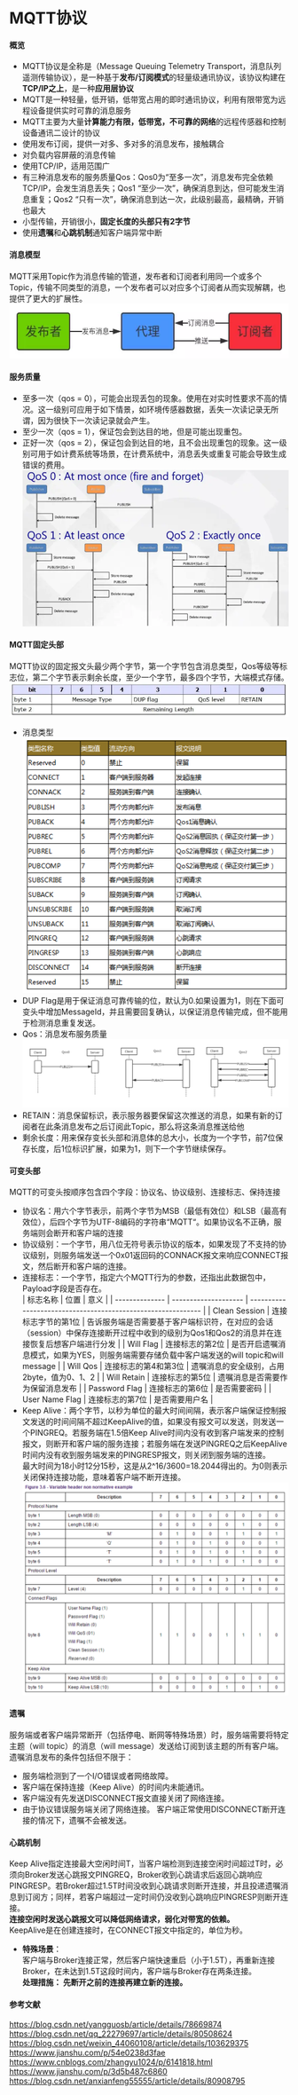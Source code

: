 # MQTT协议
#### 概览
  * MQTT协议是全称是（Message Queuing Telemetry Transport，消息队列遥测传输协议），是一种基于**发布/订阅模式**的轻量级通讯协议，该协议构建在**TCP/IP之上**，是一种**应用层协议**  
  * MQTT是一种轻量，低开销，低带宽占用的即时通讯协议，利用有限带宽为远程设备提供实时可靠的消息服务  
  * MQTT主要为大量**计算能力有限，低带宽，不可靠的网络**的远程传感器和控制设备通讯二设计的协议
  * 使用发布订阅，提供一对多、多对多的消息发布，接触耦合
  * 对负载内容屏蔽的消息传输
  * 使用TCP/IP，适用范围广
  * 有三种消息发布的服务质量Qos：Qos0为“至多一次”，消息发布完全依赖TCP/IP，会发生消息丢失；Qos1 “至少一次”，确保消息到达，但可能发生消息重复；Qos2 “只有一次”，确保消息到达一次，此级别最高，最精确，开销也最大
  * 小型传输，开销很小，**固定长度的头部只有2字节**
  * 使用**遗嘱**和**心跳机制**通知客户端异常中断
#### 消息模型
  MQTT采用Topic作为消息传输的管道，发布者和订阅者利用同一个或多个Topic，传输不同类型的消息，一个发布者可以对应多个订阅者从而实现解耦，也提供了更大的扩展性。  
  ![MQTT](../Pics/MQTT.jpg)  
#### 服务质量
  * 至多一次（qos = 0），可能会出现丢包的现象。使用在对实时性要求不高的情况。这一级别可应用于如下情景，如环境传感器数据，丢失一次读记录无所谓，因为很快下一次读记录就会产生。
  * 至少一次（qos = 1），保证包会到达目的地，但是可能出现重包。
  * 正好一次（qos = 2），保证包会到达目的地，且不会出现重包的现象。这一级别可用于如计费系统等场景，在计费系统中，消息丢失或重复可能会导致生成错误的费用。  
    ![MQTT](../Pics/MQTT2.jpg)    
#### MQTT固定头部
MQTT协议的固定报文头最少两个字节，第一个字节包含消息类型，Qos等级等标志位，第二个字节表示剩余长度，至少一个字节，最多四个字节，大端模式存储。  
    ![MQTT](../Pics/MQTT3.jpg)    
* 消息类型  
  ![MQTT](../Pics/MQTT4.jpg)  
* DUP Flag是用于保证消息可靠传输的位，默认为0.如果设置为1，则在下面可变头中增加MessageId，并且需要回复确认，以保证消息传输完成，但不能用于检测消息重复发送。
* Qos：消息发布服务质量  
     ![MQTT](../Pics/MQTT6.jpg)      
* RETAIN：消息保留标识，表示服务器要保留这次推送的消息，如果有新的订阅者在此条消息发布之后订阅此Topic，那么将这条消息推送给他
* 剩余长度：用来保存变长头部和消息体的总大小，长度为一个字节，前7位保存长度，后1位标识扩展，如果为1，则下一个字节继续保存。
#### 可变头部
MQTT的可变头按顺序包含四个字段：协议名、协议级别、连接标志、保持连接
* 协议名：用六个字节表示，前两个字节为MSB（最低有效位）和LSB（最高有效位），后四个字节为UTF-8编码的字符串“MQTT“。如果协议名不正确，服务端则会断开和客户端的连接
* 协议级别：一个字节，用八位无符号表示协议的版本，如果发现了不支持的协议级别，则服务端发送一个0x01返回码的CONNACK报文来响应CONNECT报文，然后断开和客户端的连接。
* 连接标志：一个字节，指定六个MQTT行为的参数，还指出此数据包中，Payload字段是否存在。  
| 标志名称       | 位置                 | 意义                                                         |
| -------------- | -------------------- | ------------------------------------------------------------ |
| Clean Session  | 连接标志字节的第1位  | 告诉服务端是否需要基于客户端标识符，在对应的会话（session）中保存连接断开过程中收到的级别为Qos1和Qos2的消息并在连接恢复后想客户端进行分发 |
| Will Flag      | 连接标志的第2位      | 是否开启遗嘱消息模式，如果为YES，则服务端需要存储负载中客户端发送的will topic和will message |
| Will Qos       | 连接标志的第4和第3位 | 遗嘱消息的安全级别，占用2byte，值为0、1、2                   |
| Will Retain    | 连接标志的第5位      | 遗嘱消息是否需要作为保留消息发布                             |
| Password Flag  | 连接标志的第6位      | 是否需要密码                                                 |
| User Name Flag | 连接标志的第7位      | 是否需要用户名                                               |
* Keep Alive：两个字节，以秒为单位的最大时间间隔，表示客户端保证控制报文发送的时间间隔不超过KeepAlive的值，如果没有报文可以发送，则发送一个PINGREQ。若服务端在1.5倍Keep Alive时间内没有收到客户端发来的控制报文，则断开和客户端的服务连接；若服务端在发送PINGREQ之后KeepAlive时间内没有收到服务端发来的PINGRESP报文，则关闭到服务端的连接。  
最大时间为18小时12分15秒，这是从2^16/3600=18.2044得出的。为0则表示关闭保持连接功能，意味着客户端不断开连接。   
  ![MQTT](../Pics/MQTT5.jpg)  
#### 遗嘱
服务端或者客户端异常断开（包括停电、断网等特殊场景）时，服务端需要将特定主题（will topic）的消息（will message）发送给订阅到该主题的所有客户端。  
遗嘱消息发布的条件包括但不限于：  
* 服务端检测到了一个I/O错误或者网络故障。
* 客户端在保持连接（Keep Alive）的时间内未能通讯。
* 客户端没有先发送DISCONNECT报文直接关闭了网络连接。
* 由于协议错误服务端关闭了网络连接。
客户端正常使用DISCONNECT断开连接的情况下，遗嘱不会被发送。
#### 心跳机制
  Keep Alive指定连接最大空闲时间T，当客户端检测到连接空闲时间超过T时，必须向Broker发送心跳报文PINGREQ，Broker收到心跳请求后返回心跳响应PINGRESP。若Broker超过1.5T时间没收到心跳请求则断开连接，并且投递遗嘱消息到订阅方；同样，若客户端超过一定时间仍没收到心跳响应PINGRESP则断开连接。  
  **连接空闲时发送心跳报文可以降低网络请求，弱化对带宽的依赖。**  
  KeepAlive是在创建连接时，在CONNECT报文中指定的，单位为秒。
* **特殊场景**：  
  客户端与Broker连接正常，然后客户端快速重启（小于1.5T），再重新连接Broker，在未达到1.5T这段时间内，客户端与Broker存在两条连接。   
  **处理措施： 先断开之前的连接再建立新的连接。**   
#### 参考文献
https://blog.csdn.net/yangguosb/article/details/78669874  
https://blog.csdn.net/qq_22279697/article/details/80508624  
https://blog.csdn.net/weixin_44060108/article/details/103629375  
https://www.jianshu.com/p/54e0238d3fae  
https://www.cnblogs.com/zhangyu1024/p/6141818.html  
https://www.jianshu.com/p/3d5b487c6860  
https://blog.csdn.net/anxianfeng55555/article/details/80908795  